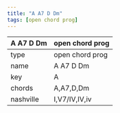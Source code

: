 ```yaml
---
title: "A A7 D Dm"
tags: [open chord prog]
---
```


|A A7 D Dm|open chord prog|
|---|---|
|type|open chord prog|
|name|A A7 D Dm|
|key|A|
|chords|A,A7,D,Dm|
|nashville|I,V7/IV,IV,iv|
